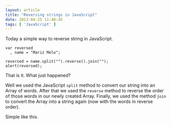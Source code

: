 ```yaml
---
layout: article
title: "Reversing strings in JavaScript"
date: 2013-04-25 11:40:45
tags: [ 'JavaScript' ]
---
```


Today a simple way to reverse string in JavaScript.

    var reversed
      , name = "Mariz Melo";
		
    reversed = name.split("").reverse().join("");
    alert(reversed);

That is it. What just happened?

Well we used the JavaScript <code>split</code> method to convert our string into an Array of words. After that we used the <code>reverse</code> method to reverse the order of those words in our newly created Array. Finally, we used the method <code>join</code> to convert the Array into a string again (now with the words in reverse order).

Simple like this. 
		
		